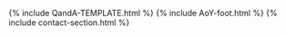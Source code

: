 {% include QandA-TEMPLATE.html %} 
{% include AoY-foot.html %} 
{% include contact-section.html %}

<script src="https://cdnjs.cloudflare.com/ajax/libs/jquery/3.4.1/jquery.min.js"></script> <script src="https://kit.fontawesome.com/4c38acae5e.js" crossorigin="anonymous"></script> <script type="text/javascript" src="../script/victorScripts/QandAscripts.js"></script> <script type="text/javascript" src="../script/victorScripts/recentposts.js"></script>